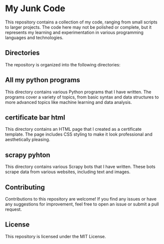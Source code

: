# My Junk Code
This repository contains a collection of my code, ranging from small scripts to larger projects. The code here may not be polished or complete, but it represents my learning and experimentation in various programming languages and technologies.

## Directories
The repository is organized into the following directories:

## All my python programs
This directory contains various Python programs that I have written. The programs cover a variety of topics, from basic syntax and data structures to more advanced topics like machine learning and data analysis.

## certificate bar html 
This directory contains an HTML page that I created as a certificate template. The page includes CSS styling to make it look professional and aesthetically pleasing.

## scrapy pyhton
This directory contains various Scrapy bots that I have written. These bots scrape data from various websites, including text and images.

## Contributing
Contributions to this repository are welcome! If you find any issues or have any suggestions for improvement, feel free to open an issue or submit a pull request.

## License
This repository is licensed under the MIT License.
